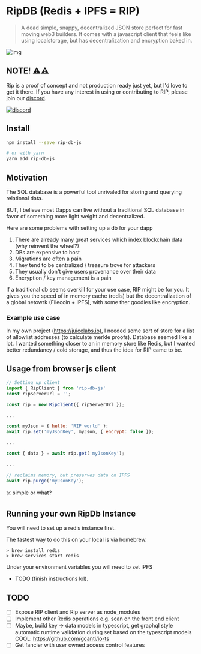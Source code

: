 # RipDB (Redis + IPFS = RIP)

> A dead simple, snappy, decentralized JSON store perfect for fast moving web3 builders. It comes with a javascript client that feels like using localstorage, but has decentralization and encryption baked in.

![img](https://i.imgur.com/8KVnLX3m.png)

## NOTE! ⚠️⚠️

Rip is a proof of concept and not production ready just yet, but I'd love to get it there. If you have any interest in using or contributing to RIP, please join our [discord](https://discord.gg/5HQ5V7d5jh).

[![discord](https://i.imgur.com/d1eTfYR.png)](https://discord.gg/5HQ5V7d5jh)

## Install

```sh
npm install --save rip-db-js

# or with yarn
yarn add rip-db-js
```

## Motivation

The SQL database is a powerful tool unrivaled for storing and querying relational data.

BUT, I believe most Dapps can live without a traditional SQL database in favor of something more light weight and decentralized.

Here are some problems with setting up a db for your dapp

1. There are already many great services which index blockchain data (why reinvent the wheel?)
2. DBs are expensive to host
3. Migrations are often a pain
4. They tend to be centralized / treasure trove for attackers
5. They usually don't give users provenance over their data
6. Encryption / key management is a pain

If a traditional db seems overkill for your use case, RIP might be for you. It gives you the speed of in memory cache (redis) but the decentralization of a global netowrk (Filecoin + IPFS), with some ther goodies like encryption.

### Example use case

In my own project (https://juicelabs.io), I needed some sort of store for a list of allowlist addresses (to calculate merkle proofs). Database seemed like a lot. I wanted something closer to an in memory store like Redis, but I wanted better redundancy / cold storage, and thus the idea for RIP came to be.

## Usage from browser js client

```javascript
// Setting up client
import { RipClient } from 'rip-db-js'
const ripServerUrl = '';

const rip = new RipClient({ ripServerUrl });

...

const myJson = { hello: 'RIP world' };
await rip.set('myJsonKey', myJson, { encrypt: false });

...

const { data } = await rip.get('myJsonKey');

...

// reclaims memory, but preserves data on IPFS
await rip.purge('myJsonKey');


```

☠️ simple or what?

## Running your own RipDb Instance

You will need to set up a redis instance first.

The fastest way to do this on your local is via homebrew.

```
> brew install redis
> brew services start redis
```

Under your environment variables you will need to set IPFS

- TODO (finish instructions lol).

## TODO

- [ ] Expose RIP client and Rip server as node_modules
- [ ] Implement other Redis operations e.g. scan on the front end client
- [ ] Maybe, build key -> data models in typescript, get graphql style automatic runtime validation during set based on the typescript models
      COOL: https://github.com/gcanti/io-ts
- [ ] Get fancier with user owned access control features
